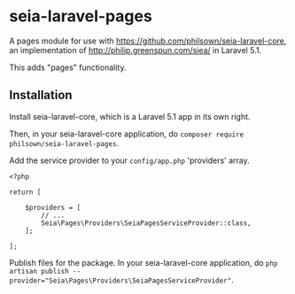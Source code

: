 # seia-laravel-pages

A pages module for use with https://github.com/philsown/seia-laravel-core, an implementation of http://philip.greenspun.com/siea/ in Laravel 5.1.

This adds "pages" functionality.

## Installation

Install seia-laravel-core, which is a Laravel 5.1 app in its own right.

Then, in your seia-laravel-core application, do `composer require philsown/seia-laravel-pages`.

Add the service provider to your `config/app.php` 'providers' array.

```lang=php
<?php

return [

    $providers = [
        // ...
        Seia\Pages\Providers\SeiaPagesServiceProvider::class,
    ];

];
```

Publish files for the package. In your seia-laravel-core application, do `php artisan publish --provider="Seia\Pages\Providers\SeiaPagesServiceProvider"`.

